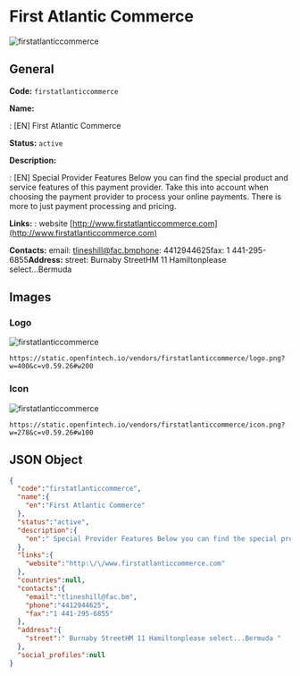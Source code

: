 
# First Atlantic Commerce 
![firstatlanticcommerce](https://static.openfintech.io/vendors/firstatlanticcommerce/logo.png?w=400&c=v0.59.26#w200)  

## General 
 
**Code:** `firstatlanticcommerce` 
 
**Name:** 
 
:	[EN] First Atlantic Commerce 
 
**Status:** `active` 
 
**Description:** 
 
: [EN]  Special Provider Features Below you can find the special product and service features of this payment provider. Take this into account when choosing the payment provider to process your online payments. There is more to just payment processing and pricing.  
 
**Links:** 
: website [http://www.firstatlanticcommerce.com](http://www.firstatlanticcommerce.com) 
 
**Contacts:** 
email: tlineshill@fac.bmphone: 4412944625fax: 1 441-295-6855**Address:** 
street:  Burnaby StreetHM 11 Hamiltonplease select...Bermuda  

## Images 

### Logo 
 
![firstatlanticcommerce](https://static.openfintech.io/vendors/firstatlanticcommerce/logo.png?w=400&c=v0.59.26#w200)  

```
https://static.openfintech.io/vendors/firstatlanticcommerce/logo.png?w=400&c=v0.59.26#w200
```  

### Icon 
 
![firstatlanticcommerce](https://static.openfintech.io/vendors/firstatlanticcommerce/icon.png?w=278&c=v0.59.26#w100)  

```
https://static.openfintech.io/vendors/firstatlanticcommerce/icon.png?w=278&c=v0.59.26#w100
```  

## JSON Object 

```json
{
  "code":"firstatlanticcommerce",
  "name":{
    "en":"First Atlantic Commerce"
  },
  "status":"active",
  "description":{
    "en":" Special Provider Features Below you can find the special product and service\u00a0features of this payment provider. Take this into account when choosing the payment provider to process your online payments. There is more to just payment processing and pricing. "
  },
  "links":{
    "website":"http:\/\/www.firstatlanticcommerce.com"
  },
  "countries":null,
  "contacts":{
    "email":"tlineshill@fac.bm",
    "phone":"4412944625",
    "fax":"1 441-295-6855"
  },
  "address":{
    "street":" Burnaby StreetHM 11 Hamiltonplease select...Bermuda "
  },
  "social_profiles":null
}
```  
